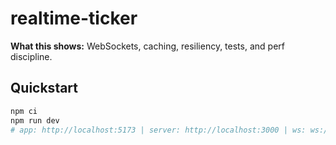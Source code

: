 # realtime-ticker

**What this shows:** WebSockets, caching, resiliency, tests, and perf discipline.

## Quickstart
```bash
npm ci
npm run dev
# app: http://localhost:5173 | server: http://localhost:3000 | ws: ws://localhost:3000/ws
```
